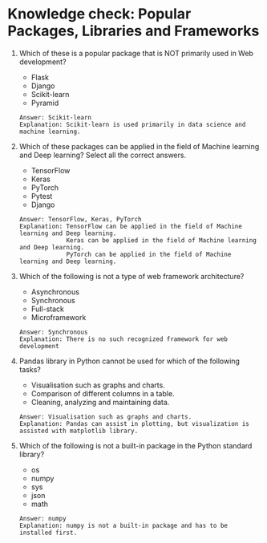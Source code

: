 # Knowledge check: Popular Packages, Libraries and Frameworks

1. Which of these is a popular package that is NOT primarily used in Web development?
   - Flask
   - Django
   - Scikit-learn
   - Pyramid
   ```
   Answer: Scikit-learn
   Explanation: Scikit-learn is used primarily in data science and machine learning.
   ```

2. Which of these packages can be applied in the field of Machine learning and Deep learning? Select all the correct answers.
   - TensorFlow
   - Keras
   - PyTorch
   - Pytest
   - Django
   ```
   Answer: TensorFlow, Keras, PyTorch
   Explanation: TensorFlow can be applied in the field of Machine learning and Deep learning.
                Keras can be applied in the field of Machine learning and Deep learning.
                PyTorch can be applied in the field of Machine learning and Deep learning.
   ```

3. Which of the following is not a type of web framework architecture?
   - Asynchronous
   - Synchronous
   - Full-stack
   - Microframework
   ```
   Answer: Synchronous
   Explanation: There is no such recognized framework for web development
   ```

4. Pandas library in Python cannot be used for which of the following tasks?
   - Visualisation such as graphs and charts.
   - Comparison of different columns in a table.
   - Cleaning, analyzing and maintaining data.
   ```
   Answer: Visualisation such as graphs and charts.
   Explanation: Pandas can assist in plotting, but visualization is assisted with matplotlib library.
   ```

5. Which of the following is not a built-in package in the Python standard library?
   - os
   - numpy
   - sys 
   - json
   - math
   ```
   Answer: numpy
   Explanation: numpy is not a built-in package and has to be installed first.
   ```